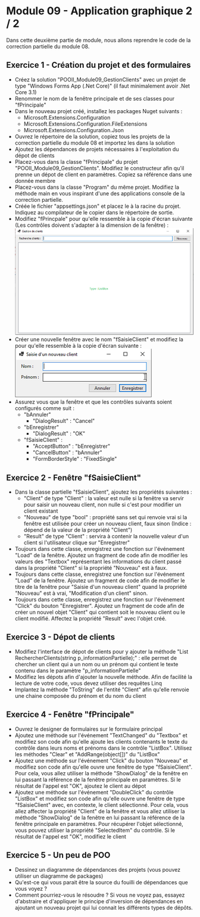# Module 09 - Application graphique 2 / 2

Dans cette deuxième partie de module, nous allons reprendre le code de la correction partielle du module 08.

## Exercice 1 - Création du projet et des formulaires

- Créez la solution "POOII_Module09_GestionClients" avec un projet de type "Windows Forms App (.Net Core)" (il faut minimalement avoir .Net Core 3.1)
- Renommer le nom de la fenêtre principale et de ses classes pour "fPrincipale"
- Dans le nouveau projet créé, installez les packages Nuget suivants :
  - Microsoft.Extensions.Configuration
  - Microsoft.Extensions.Configuration.FileExtensions
  - Microsoft.Extensions.Configuration.Json
- Ouvrez le répertoire de la solution, copiez tous les projets de la correction partielle du module 08 et importez les dans la solution
- Ajoutez les dépendances de projets nécessaires à l'exploitation du dépot de clients
- Placez-vous dans la classe "fPrincipale" du projet "POOII_Module09_GestionClients". Modifiez le constructeur afin qu'il prenne un dépot de client en paramètres. Copiez sa référence dans une donnée membre
- Placez-vous dans la classe "Program" du même projet. Modifiez la méthode main en vous inspirant d'une des applications console de la correction partielle.
- Créée le fichier "appsettings.json" et placez le à la racine du projet. Indiquez au compilateur de le copier dans le répertoire de sortie.
- Modifiez "fPrincpale" pour qu'elle ressemble à la copie d'écran suivante (Les contrôles doivent s'adapter à la dimension de la fenêtre) :
![fPrincipale](images/clients_fPrincipale.png)
- Créer une nouvelle fenêtre avec le nom "fSaisieClient" et modifiez la pour qu'elle ressemble à la copie d'écran suivante :
![fSaisieClient](images/clients_fSaisieClient.png)
- Assurez vous que la fenêtre et que les contrôles suivants soient configurés comme suit :
  - "bAnnuler"
    - "DialogResult" : "Cancel"
  - "bEnregistrer"
    - "DialogResult" : "OK"
  - "fSaisieClient" :
    - "AcceptButton" : "bEnregistrer"
    - "CancelButton" : "bAnnuler"
    - "FormBorderStyle" : "FixedSingle"

## Exercice 2 - Fenêtre "fSaisieClient"

- Dans la classe partielle "fSaisieClient", ajoutez les propriétés suivantes :
  - "Client" de type "Client" : la valeur est nulle si la fenêtre va servir pour saisir un nouveau client, non nulle si c'est pour modifier un client existant
  - "Nouveau" de type "bool" : propriété sans set qui renvoie vrai si la fenêtre est utilisée pour créer un nouveau client, faux sinon (Indice : dépend de la valeur de la propriété "Client")
  - "Result" de type "Client" : servira à contenir la nouvelle valeur d'un client si l'utilisateur clique sur "Enregistrer"
- Toujours dans cette classe, enregistrez une fonction sur l'événement "Load" de la fenêtre. Ajoutez un fragment de code afin de modifier les valeurs des "Textbox" représentant les informations du client passé dans la propriété "Client" si la propriété "Nouveau" est à faux.
- Toujours dans cette classe, enregistrez une fonction sur l'événement "Load" de la fenêtre. Ajoutez un fragment de code afin de modifier le titre de la fenêtre pour "Saisie d'un nouveau client" quand la propriété "Nouveau" est à vrai, "Modification d'un client" sinon.
- Toujours dans cette classe, enregistrez une fonction sur l'événement "Click" du bouton "Enregistrer". Ajoutez un fragment de code afin de créer un nouvel objet "Client" qui contient soit le nouveau client ou le client modifié. Affectez la propriété "Result" avec l'objet créé.

## Exercice 3 - Dépot de clients

- Modifiez l'interface de dépot de clients pour y ajouter la méthode "List<Client> RechercherClients(string p_informationPartielle);" : elle permet de chercher un client qui a un nom ou un prénom qui contient le texte contenu dans le paramètre "p_informationPartielle"
- Modifiez les dépots afin d'ajouter la nouvelle méthode. Afin de facilité la lecture de votre code, vous devez utiliser des requêtes Linq
- Implantez la méthode "ToString" de l'entité "Client" afin qu'elle renvoie une chaine composée du prénom et du nom du client

## Exercice 4 - Fenêtre "fPrincipale"

- Ouvrez le designer de formulaires sur le formulaire principal
- Ajoutez une méthode sur l'événement "TextChanged" du "Textbox" et modifiez son code afin qu'elle ajoute les clients contenants le texte du contrôle dans leurs noms et prénoms dans le contrôle "ListBox". Utilisez les méthodes "Clear" et "AddRange(object[])" du "ListBox"
- Ajoutez une méthode sur l'événement "Click" du bouton "Nouveau" et modifiez son code afin qu'elle ouvre une fenêtre de type "fSaisieClient". Pour cela, vous allez utiliser la méthode "ShowDialog" de la fenêtre en lui passant la référence de la fenêtre principale en paramètres. Si le résultat de l'appel est "OK", ajoutez le client au dépot
- Ajoutez une méthode sur l'événement "DoubleClick" du contrôle "ListBox" et modifiez son code afin qu'elle ouvre une fenêtre de type "fSaisieClient" avec, en contexte, le client sélectionné. Pour cela, vous allez affecter la propriété "Client" de la fenêtre et vous allez utiliser la méthode "ShowDialog" de la fenêtre en lui passant la référence de la fenêtre principale en paramètres. Pour récupérer l'objet sélectionné, vous pouvez utiliser la propriété "SelectedItem" du contrôle. Si le résultat de l'appel est "OK", modifiez le client

## Exercice 5 - Un peu de POO

- Dessinez un diagramme de dépendances des projets (vous pouvez utiliser un diagramme de packages)
- Qu'est-ce qui vous parait être la source du fouilli de dépendances que vous voyez ?
- Comment pourriez-vous le résoudre ? Si vous ne voyez pas, essayez d'abstraire et d'appliquer le principe d'inversion de dépendances en ajoutant un nouveau projet qui lui connait les différents types de dépôts.
